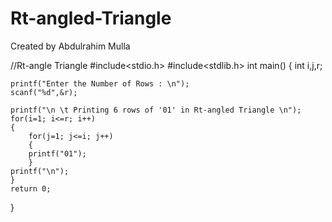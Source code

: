 # Rt-angled-Triangle
Created by Abdulrahim Mulla


//Rt-angle Triangle
#include<stdio.h>
#include<stdlib.h>
int main()
{
	int i,j,r;
	
	printf("Enter the Number of Rows : \n");
	scanf("%d",&r);
	
	printf("\n \t Printing 6 rows of '01' in Rt-angled Triangle \n");
	for(i=1; i<=r; i++)
	{
		for(j=1; j<=i; j++)
		{
		printf("01");
		}
	printf("\n");	
	}
	return 0;
}

